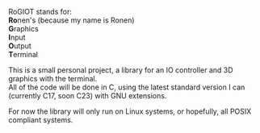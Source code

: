 RoGIOT stands for: <br>
**Ro**nen's (because my name is Ronen) <br>
**G**raphics <br>
**I**nput <br>
**O**utput <br>
**T**erminal

This is a small personal project, a library for an IO controller and 3D graphics with the terminal. <br>
All of the code will be done in C, using the latest standard version I can (currently C17, soon C23) with GNU extensions.

For now the library will only run on Linux systems, or hopefully, all POSIX compliant systems.
